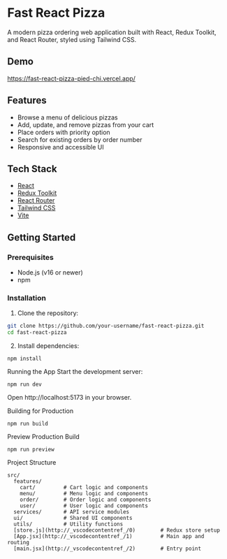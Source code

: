 # Fast React Pizza

A modern pizza ordering web application built with React, Redux Toolkit, and React Router, styled using Tailwind CSS.

## Demo

https://fast-react-pizza-pied-chi.vercel.app/

## Features

- Browse a menu of delicious pizzas
- Add, update, and remove pizzas from your cart
- Place orders with priority option
- Search for existing orders by order number
- Responsive and accessible UI

## Tech Stack

- [React](https://react.dev/)
- [Redux Toolkit](https://redux-toolkit.js.org/)
- [React Router](https://reactrouter.com/)
- [Tailwind CSS](https://tailwindcss.com/)
- [Vite](https://vitejs.dev/)

## Getting Started

### Prerequisites

- Node.js (v16 or newer)
- npm

### Installation

1. Clone the repository:

```sh
git clone https://github.com/your-username/fast-react-pizza.git
cd fast-react-pizza
```

2. Install dependencies:

```
npm install
```

Running the App
Start the development server:

```
npm run dev
```

Open http://localhost:5173 in your browser.

Building for Production

```
npm run build
```

Preview Production Build

```
npm run preview
```

Project Structure

```
src/
  features/
    cart/         # Cart logic and components
    menu/         # Menu logic and components
    order/        # Order logic and components
    user/         # User logic and components
  services/       # API service modules
  ui/             # Shared UI components
  utils/          # Utility functions
  [store.js](http://_vscodecontentref_/0)        # Redux store setup
  [App.jsx](http://_vscodecontentref_/1)         # Main app and routing
  [main.jsx](http://_vscodecontentref_/2)        # Entry point
```
